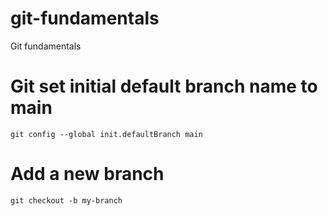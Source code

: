 # git-fundamentals
Git fundamentals

# Git set initial default branch name to main  
```git config --global init.defaultBranch main```

# Add a new branch  
```git checkout -b my-branch```

